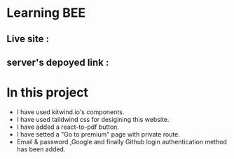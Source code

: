 # Learning BEE
## Live site :
## server's depoyed link :

# In this project
- I have used kitwind.io's components.
- I have used taildwind css for desigining  this website.
- I have added a react-to-pdf button.
- I have setted a "Go to premium" page with private route.
- Email & password ,Google and finally Github login authentication method has been added.